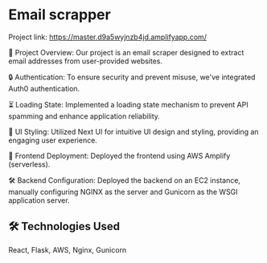 
# Email scrapper

Project link: https://master.d9a5wyjnzb4jd.amplifyapp.com/

📧 Project Overview: Our project is an email scraper designed to extract email addresses from user-provided websites.

🔒 Authentication: To ensure security and prevent misuse, we've integrated Auth0 authentication.

⏳ Loading State: Implemented a loading state mechanism to prevent API spamming and enhance application reliability.

🎨 UI Styling: Utilized Next UI for intuitive UI design and styling, providing an engaging user experience.

🚀 Frontend Deployment: Deployed the frontend using AWS Amplify (serverless).

🛠️ Backend Configuration: Deployed the backend on an EC2 instance, manually configuring NGINX as the server and Gunicorn as the WSGI application server.


## 🛠 Technologies Used
React, Flask, AWS, Nginx, Gunicorn 
